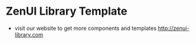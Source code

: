 # ZenUI Library Template

- visit our website to get more components and templates http://zenui-library.com
